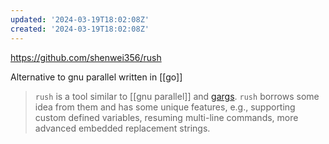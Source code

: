 ```yaml
---
updated: '2024-03-19T18:02:08Z'
created: '2024-03-19T18:02:08Z'
---
```

https://github.com/shenwei356/rush

Alternative to gnu parallel written in [[go]]

> `rush` is a tool similar to [[gnu parallel]] and [gargs](https://github.com/brentp/gargs). `rush` borrows some idea from them and has some unique features, e.g., supporting custom defined variables, resuming multi-line commands, more advanced embedded replacement strings.